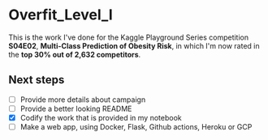 # Overfit_Level_I
This is the work I've done for the Kaggle Playground Series competition **S04E02**, **Multi-Class Prediction of Obesity Risk**, in which I'm now rated in the **top 30% out of 2,632 competitors**.

## Next steps
- [ ] Provide more details about campaign
- [ ] Provide a better looking README
- [x] Codify the work that is provided in my notebook
- [ ] Make a web app, using Docker, Flask, Github actions, Heroku or GCP
